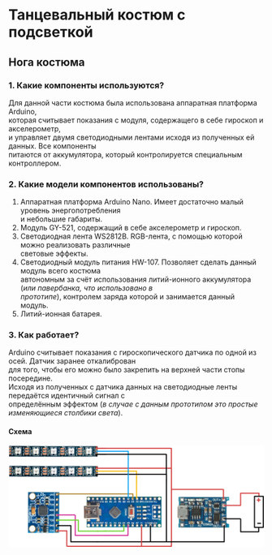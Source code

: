 # Танцевальный костюм с подсветкой
## Нога костюма
### 1. Какие компоненты используются? 
  Для данной части костюма была использована аппаратная платформа Arduino, \
  которая считывает показания с модуля, содержащего в себе гироскоп и акселерометр, \
  и управляет двумя светодиодными лентами исходя из полученных ей данных. Все компоненты \
  питаются от аккумулятора, который контролируется специальным контроллером.
### 2. Какие модели компонентов использованы?
1. Аппаратная платформа Arduino Nano. Имеет достаточно малый уровень энергопотребления \
  и небольшие габариты.
3. Модуль GY-521, содержащий в себе акселерометр и гироскоп.
4. Светодиодная лента WS2812B. RGB-лента, с помощью которой можно реализовать различные \
  световые эффекты.
6. Светодиодный модуль питания HW-107. Позволяет сделать данный модуль всего костюма \
  автономным за счёт использования литий-ионного аккумулятора (*или павербанка, что использовано в \
  прототипе*), контролем заряда которой и занимается данный модуль.
5. Литий-ионная батарея.
### 3. Как работает?
  Arduino считывает показания с гироскопического датчика по одной из осей. Датчик заранее откалиброван \
  для того, чтобы его можно было закрепить на верхней части стопы посередине. \
  Исходя из полученных с датчика данных на светодиодные ленты передаётся идентичный сигнал с \
  определённым эффектом (*в случае с данным прототипом это простые изменяющиеся столбики света*).
#### Схема
  ![](https://raw.githubusercontent.com/mzaitow/GlowingSuit/main/leg_scheme.png)
  
